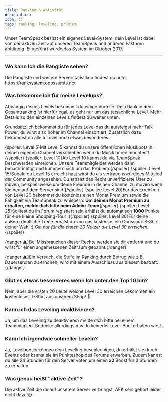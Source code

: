 ```yaml
---
title: Ranking & Aktivität
description:
icon: 🏆
tags: ranking, leveling, premium
---
```


Unser TeamSpeak besitzt ein eigenes Level-System, dein Level ist dabei von der aktiven Zeit auf unseren TeamSpeak und anderen Faktoren abhängig.
Eingeführt wurde das System im Oktober 2017.

----------

### Wo kann Ich die Rangliste sehen?
Die Rangliste und weitere Serverstatistiken findest du unter https://ranksystem.opossumts.net

### Was bekomme Ich für meine Levelups?
Abhängig deines Levels bekommst du einige Vorteile. Dein Rank in dem Gesamtranking ist hierfür egal, es geht nur um das tatsächliche Level. Mehr Details zu den einzelnen Levels findest du weiter unten.

Grundsätzlich bekommst du für jedes Level das du aufsteigst mehr Talk Power, du wirst also höher im Channel einsortiert. Zusätzlich dazu bekommst du alle 5 Level noch etwas besonderes.

{spoiler: Level 5}Mit Level 5 kannst du unsere öffentlichen Musikbots in deinen eigenen Channel verschieben wenn du Musik hören möchtest!{/spoiler}
{spoiler: Level 10}Ab Level 10 kannst du via TeamSpeak Beschwerden einreichen. Unsere Teammitgleider werden dann benachrichtigt und kümmern sich um das Problem.{/spoiler}
{spoiler: Level 15}Sobald du Level 15 erreicht hast wirst du als vertrauenswürdiges Mitglied der Community angesehen. Du erhälst das Recht unverifizierte User zu moven, beispielsweise um deine Freunde in deinen Channel zu moven wenn Sie neu auf dem Server sind.{/spoiler}
{spoiler: Level 20}Für das Erreichen von Level 20 bekommst du kostenlos einen Monat Premium sowie die Fähigkeit via TeamSpeak zu whispern. **Um deinen Monat Premium zu erhalten, melde dich bitte beim Admin-Team**{/spoiler}
{spoiler: Level 25}Solltest du im Forum registiert sein erhälst du automatisch **1000** Punkte für eine kleine Shopping-Tour :){/spoiler}
{spoiler: Level 30}Für deine außerordentliche Treue erhälst du von uns kostenlos ein OpossumTS-Shirt deiner Wahl :) _Gilt nur für die ersten 20 Nutzer die Level 30 erreichen._{/spoiler}

{danger:⚠️}Bei Missbrauchen dieser Rechte werden sie dir entfernt und du wirst für einen angemessenen Zeitraum gebannt.{/danger}

{danger:⚠️}Ein Versuch, die Stufe im Ranking durch Betrug wie z.B. Dauersenden zu erhöhen, wird mit einem Ausschluss aus diesem bestraft.{/danger}

### Gibt es etwas besonderes wenn Ich unter den Top 10 bin?
Nein, aber die ersten 20 Leute welche Level 30 erreichen bekommen ein kostenloses T-Shirt aus unserem Shop! 🤗

### Kann ich das Leveling deaktivieren?
Ja, um das Leveling zu deaktivieren melde dich bitte bei einem Teammitglied. Bedenke allerdings das du keinerlei Level-Boni erhalten wirst.

### Kann Ich irgendwie schneller Leveln?
Ja, Levelboosts können dein Leveling beschleunigen, du erhälst sie durch Events oder kannst sie im Punkteshop des Forums erwerben. Zudem kannst du alle 24 Stunden für den Server voten um einen **x2** Boost für 3 Stunden zu erhalten.

### Was genau heißt "aktive Zeit"?
Die aktive Zeit die du auf unserem Server verbringst, AFK sein gehört leider nicht dazu!😅
